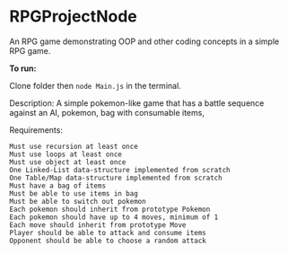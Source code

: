 # RPGProjectNode
An RPG game demonstrating OOP and other coding concepts in a simple RPG game.


**To run:**

Clone folder then ```node Main.js``` in the terminal.

Description: A simple pokemon-like game that has a battle sequence against an AI, pokemon, bag with consumable items,

Requirements:

    Must use recursion at least once
    Must use loops at least once
    Must use object at least once
    One Linked-List data-structure implemented from scratch
    One Table/Map data-structure implemented from scratch
    Must have a bag of items
    Must be able to use items in bag
    Must be able to switch out pokemon
    Each pokemon should inherit from prototype Pokemon
    Each pokemon should have up to 4 moves, minimum of 1
    Each move should inherit from prototype Move
    Player should be able to attack and consume items
    Opponent should be able to choose a random attack
